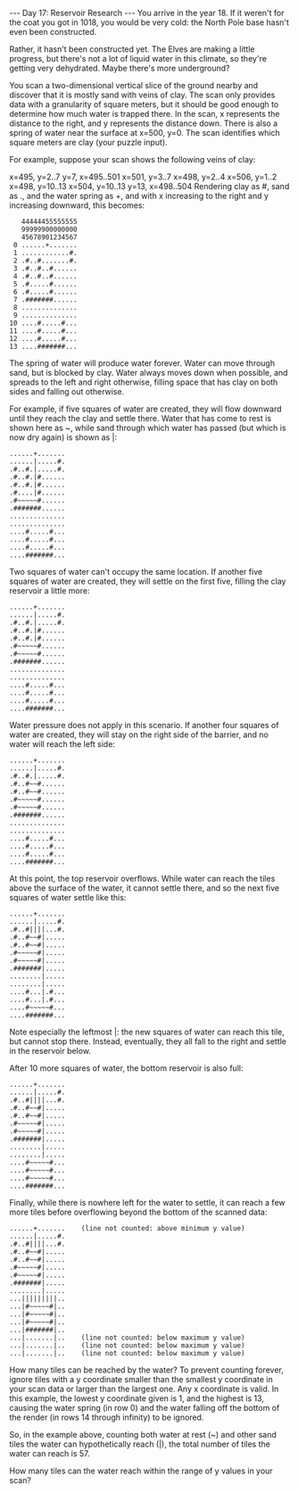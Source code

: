 --- Day 17: Reservoir Research ---
You arrive in the year 18. If it weren't for the coat you got in 1018, you would be very cold: the North Pole base hasn't even been constructed.

Rather, it hasn't been constructed yet. The Elves are making a little progress, but there's not a lot of liquid water in this climate, so they're getting very dehydrated. Maybe there's more underground?

You scan a two-dimensional vertical slice of the ground nearby and discover that it is mostly sand with veins of clay. The scan only provides data with a granularity of square meters, but it should be good enough to determine how much water is trapped there. In the scan, x represents the distance to the right, and y represents the distance down. There is also a spring of water near the surface at x=500, y=0. The scan identifies which square meters are clay (your puzzle input).

For example, suppose your scan shows the following veins of clay:

x=495, y=2..7
y=7, x=495..501
x=501, y=3..7
x=498, y=2..4
x=506, y=1..2
x=498, y=10..13
x=504, y=10..13
y=13, x=498..504
Rendering clay as #, sand as ., and the water spring as +, and with x increasing to the right and y increasing downward, this becomes:

```
   44444455555555
   99999900000000
   45678901234567
 0 ......+.......
 1 ............#.
 2 .#..#.......#.
 3 .#..#..#......
 4 .#..#..#......
 5 .#.....#......
 6 .#.....#......
 7 .#######......
 8 ..............
 9 ..............
10 ....#.....#...
11 ....#.....#...
12 ....#.....#...
13 ....#######...
```

The spring of water will produce water forever. Water can move through sand, but is blocked by clay. Water always moves down when possible, and spreads to the left and right otherwise, filling space that has clay on both sides and falling out otherwise.

For example, if five squares of water are created, they will flow downward until they reach the clay and settle there. Water that has come to rest is shown here as ~, while sand through which water has passed (but which is now dry again) is shown as |:

```
......+.......
......|.....#.
.#..#.|.....#.
.#..#.|#......
.#..#.|#......
.#....|#......
.#~~~~~#......
.#######......
..............
..............
....#.....#...
....#.....#...
....#.....#...
....#######...
```

Two squares of water can't occupy the same location. If another five squares of water are created, they will settle on the first five, filling the clay reservoir a little more:

```
......+.......
......|.....#.
.#..#.|.....#.
.#..#.|#......
.#..#.|#......
.#~~~~~#......
.#~~~~~#......
.#######......
..............
..............
....#.....#...
....#.....#...
....#.....#...
....#######...
```

Water pressure does not apply in this scenario. If another four squares of water are created, they will stay on the right side of the barrier, and no water will reach the left side:

```
......+.......
......|.....#.
.#..#.|.....#.
.#..#~~#......
.#..#~~#......
.#~~~~~#......
.#~~~~~#......
.#######......
..............
..............
....#.....#...
....#.....#...
....#.....#...
....#######...
```

At this point, the top reservoir overflows. While water can reach the tiles above the surface of the water, it cannot settle there, and so the next five squares of water settle like this:

```
......+.......
......|.....#.
.#..#||||...#.
.#..#~~#|.....
.#..#~~#|.....
.#~~~~~#|.....
.#~~~~~#|.....
.#######|.....
........|.....
........|.....
....#...|.#...
....#...|.#...
....#~~~~~#...
....#######...
```

Note especially the leftmost |: the new squares of water can reach this tile, but cannot stop there. Instead, eventually, they all fall to the right and settle in the reservoir below.

After 10 more squares of water, the bottom reservoir is also full:

```
......+.......
......|.....#.
.#..#||||...#.
.#..#~~#|.....
.#..#~~#|.....
.#~~~~~#|.....
.#~~~~~#|.....
.#######|.....
........|.....
........|.....
....#~~~~~#...
....#~~~~~#...
....#~~~~~#...
....#######...
```

Finally, while there is nowhere left for the water to settle, it can reach a few more tiles before overflowing beyond the bottom of the scanned data:

```
......+.......    (line not counted: above minimum y value)
......|.....#.
.#..#||||...#.
.#..#~~#|.....
.#..#~~#|.....
.#~~~~~#|.....
.#~~~~~#|.....
.#######|.....
........|.....
...|||||||||..
...|#~~~~~#|..
...|#~~~~~#|..
...|#~~~~~#|..
...|#######|..
...|.......|..    (line not counted: below maximum y value)
...|.......|..    (line not counted: below maximum y value)
...|.......|..    (line not counted: below maximum y value)
```

How many tiles can be reached by the water? To prevent counting forever, ignore tiles with a y coordinate smaller than the smallest y coordinate in your scan data or larger than the largest one. Any x coordinate is valid. In this example, the lowest y coordinate given is 1, and the highest is 13, causing the water spring (in row 0) and the water falling off the bottom of the render (in rows 14 through infinity) to be ignored.

So, in the example above, counting both water at rest (~) and other sand tiles the water can hypothetically reach (|), the total number of tiles the water can reach is 57.

How many tiles can the water reach within the range of y values in your scan?
